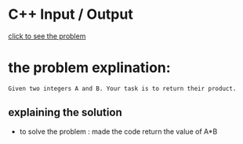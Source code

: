 # C++ Input / Output

[click to see the problem](https://practice.geeksforgeeks.org/problems/c-input-output2432/1?page=2&difficulty[]=-2&sortBy=submissions)



 # the problem explination:
    Given two integers A and B. Your task is to return their product.




## explaining the solution

- to solve the problem :
 made the code return the value of A*B
 